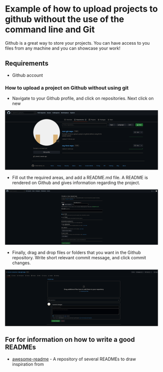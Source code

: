 # Example of how to upload projects to github without the use of the command line and Git

Github is a great way to store your projects. You can have access to you files from any machine and you can showcase your work!

## Requirements 

- Github account

### How to upload a project on Github without using git

- Navigate to your Github profile, and click on repositories. Next click on new 

![step 1](./images/step_1.png)

- Fill out the required areas, and add a README.md file. A README is rendered on Github and gives information regarding the project. 

![step 2](./images/step_2.png)

- Finally, drag and drop files or folders that you want in the Github repository. Write short relevant commit message, and click commit changes.

![step 3](./images/step_3.png)

## For for information on how to write a good READMEs

- [awesome-readme](https://github.com/matiassingers/awesome-readme) - A repository of several READMEs to draw inspiration from

